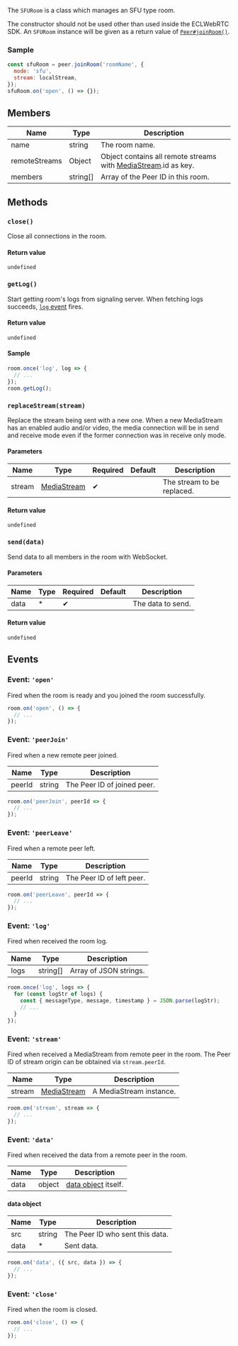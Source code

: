 The `SFURoom` is a class which manages an SFU type room.

The constructor should not be used other than used inside the ECLWebRTC SDK.
An `SFURoom` instance will be given as a return value of [`Peer#joinRoom()`](../peer#joinroomroomname-roomoptions).

### Sample

```js
const sfuRoom = peer.joinRoom('roomName', {
  mode: 'sfu',
  stream: localStream,
});
sfuRoom.on('open', () => {});
```

## Members

| Name          | Type     | Description                                                      |
| ------------- | -------- | ---------------------------------------------------------------- |
| name          | string   | The room name.                                                   |
| remoteStreams | Object   | Object contains all remote streams with [MediaStream].id as key. |
| members       | string[] | Array of the Peer ID in this room.                               |

## Methods

### `close()`

Close all connections in the room.

#### Return value

`undefined`

### `getLog()`

Start getting room's logs from signaling server.
When fetching logs succeeds, [`log` event](#event-log) fires.

#### Return value

`undefined`

#### Sample

```js
room.once('log', log => {
  // ...
});
room.getLog();
```

### `replaceStream(stream)`

Replace the stream being sent with a new one.
When a new MediaStream has an enabled audio and/or video, the media connection
will be in send and receive mode even if the former connection was in receive
only mode.

#### Parameters

| Name   | Type          | Required | Default | Description                        |
| ------ | ------------- | -------- | ------- | ---------------------------------- |
| stream | [MediaStream] | ✔        |         | The stream to be replaced. |

#### Return value

`undefined`

### `send(data)`

Send data to all members in the room with WebSocket.

#### Parameters

| Name | Type | Required | Default | Description       |
| ---- | ---- | -------- | ------- | ----------------- |
| data | *    | ✔        |         | The data to send. |

#### Return value

`undefined`

## Events

### Event: `'open'`

Fired when the room is ready and you joined the room successfully.

```js
room.on('open', () => {
  // ...
});
```

### Event: `'peerJoin'`

Fired when a new remote peer joined.

| Name   | Type   | Description         |
| ------ | ------ | ------------------- |
| peerId | string | The Peer ID of joined peer. |

```js
room.on('peerJoin', peerId => {
  // ...
});
```

### Event: `'peerLeave'`

Fired when a remote peer left.

| Name   | Type   | Description       |
| ------ | ------ | ----------------- |
| peerId | string | The Peer ID of left peer. |

```js
room.on('peerLeave', peerId => {
  // ...
});
```

### Event: `'log'`

Fired when received the room log.

| Name | Type     | Description                  |
| ---- | -------- | ---------------------------- |
| logs | string[] | Array of JSON strings. |

```js
room.once('log', logs => {
  for (const logStr of logs) {
    const { messageType, message, timestamp } = JSON.parse(logStr);
    // ...
  }
});
```

### Event: `'stream'`

Fired when received a MediaStream from remote peer in the room.
The Peer ID of stream origin can be obtained via `stream.peerId`.

| Name   | Type          | Description           |
| ------ | ------------- | --------------------- |
| stream | [MediaStream] | A MediaStream instance. |

```js
room.on('stream', stream => {
  // ...
});
```

### Event: `'data'`

Fired when received the data from a remote peer in the room.

| Name | Type   | Description                                         |
| ---- | ------ | --------------------------------------------------- |
| data | object | [data object](#data-object) itself. |

#### data object

| Name | Type   | Description                     |
| ---- | ------ | ------------------------------- |
| src  | string | The Peer ID who sent this data. |
| data | *      | Sent data.                      |

```js
room.on('data', ({ src, data }) => {
  // ...
});
```

### Event: `'close'`

Fired when the room is closed.

```js
room.on('close', () => {
  // ...
});
```

[MediaStream]: https://w3c.github.io/mediacapture-main/#mediastream
